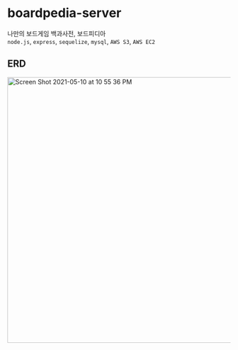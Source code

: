 # boardpedia-server
나만의 보드게임 백과사전, 보드피디아
<br/>
`node.js`, `express`, `sequelize`, `mysql`, `AWS S3`, `AWS EC2`
<br/>

## ERD
<img width="600" alt="Screen Shot 2021-05-10 at 10 55 36 PM" src="https://user-images.githubusercontent.com/46921003/117670569-ff5de180-b1e2-11eb-9e49-5c6f0b35714d.png">
